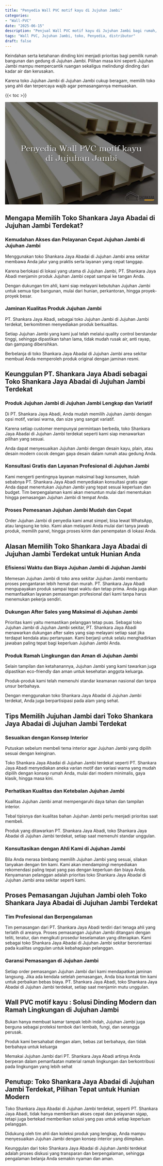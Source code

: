 ```yaml
---
title: "Penyedia Wall PVC motif kayu di Jujuhan Jambi"
categories: 
- "Wall-PVC"
date: "2025-06-15"
description: "Penjual Wall PVC motif kayu di Jujuhan Jambi bagi rumah, office, dan ritel. Panel terbaik, variasi motif, warna modern, beserta layanan instalasi oleh tenaga ahli profesional serta kepastian resmi!|Jasa distribusi Wall PVC motif kayu di Jujuhan Jambi untuk keperluan hunian, kantor, atau ritel, dengan material berkualitas dan pemasangan oleh tenaga ahli berpengalaman dan jaminan resmi.|Pilihan Wall PVC motif kayu di Jujuhan Jambi yang terpercaya untuk rumah, office, dan ritel, dengan material terbaik dan penempatan oleh teknisi berpengalaman serta jaminan resmi.|Penyediaan Wall PVC motif kayu di Jujuhan Jambi untuk hunian, kantor, serta ritel, dengan panel unggulan dan pemasangan oleh teknisi berpengalaman, disertai dengan jaminan resmi.}"
tags: "Wall PVC, Jujuhan Jambi, toko, Penyedia, distributor"
draft: false
---
```


Keindahan serta ketahanan dinding kini menjadi prioritas bagi pemilik rumah bangunan dan gedung di Jujuhan Jambi. Pilihan masa kini seperti Jujuhan Jambi mampu mempercantik ruangan sekaligus melindungi dinding dari kadar air dan kerusakan.

Karena toko Jujuhan Jambi di Jujuhan Jambi cukup beragam, memilih toko yang ahli dan terpercaya wajib agar pemasangannya memuaskan.

{{< toc >}}

![Penyedia Wall PVC motif kayu di Jujuhan Jambi](/images/Wall-PVC/Penyedia-Wall-PVC-motif-kayu-di-Jujuhan-Jambi.png)


## Mengapa Memilih Toko Shankara Jaya Abadai di Jujuhan Jambi Terdekat?

### Kemudahan Akses dan Pelayanan Cepat Jujuhan Jambi di Jujuhan Jambi

Menggunakan toko Shankara Jaya Abadai di Jujuhan Jambi area sekitar membawa Anda jalur yang praktis serta layanan yang cepat tanggap.

Karena berlokasi di lokasi yang utama di Jujuhan Jambi, PT. Shankara Jaya Abadi menjamin produk Jujuhan Jambi cepat sampai ke tangan Anda.

Dengan dukungan tim ahli, kami siap melayani kebutuhan Jujuhan Jambi untuk semua tipe bangunan, mulai dari hunian, perkantoran, hingga proyek-proyek besar.

### Jaminan Kualitas Produk Jujuhan Jambi

PT. Shankara Jaya Abadi, sebagai toko Jujuhan Jambi di Jujuhan Jambi terdekat, berkomitmen menyediakan produk berkualitas.

Setiap Jujuhan Jambi yang kami jual telah melalui quality control berstandar tinggi, sehingga dipastikan tahan lama, tidak mudah rusak air, anti rayap, dan gampang dibersihkan.

Berbelanja di toko Shankara Jaya Abadai di Jujuhan Jambi area sekitar membuat Anda memperoleh produk original dengan jaminan resmi.

## Keunggulan PT. Shankara Jaya Abadi sebagai Toko Shankara Jaya Abadai di Jujuhan Jambi Terdekat

### Produk Jujuhan Jambi di Jujuhan Jambi Lengkap dan Variatif

Di PT. Shankara Jaya Abadi, Anda mudah memilih Jujuhan Jambi dengan opsi motif, variasi warna, dan size yang sangat variatif.

Karena setiap customer mempunyai permintaan berbeda, toko Shankara Jaya Abadai di Jujuhan Jambi terdekat seperti kami siap menawarkan pilihan yang sesuai.

Anda dapat menyesuaikan Jujuhan Jambi dengan desain kayu, plain, atau desain modern cocok dengan gaya desain dalam rumah atau gedung Anda.

### Konsultasi Gratis dan Layanan Profesional di Jujuhan Jambi

Kami mengerti pentingnya layanan maksimal bagi konsumen, itulah sebabnya PT. Shankara Jaya Abadi menyediakan konsultasi gratis agar Anda dapat menentukan Jujuhan Jambi yang tepat sesuai keperluan dan budget. Tim berpengalaman kami akan menuntun mulai dari menentukan hingga pemasangan Jujuhan Jambi di tempat Anda.

### Proses Pemesanan Jujuhan Jambi Mudah dan Cepat

Order Jujuhan Jambi di penyedia kami amat simpel, bisa lewat WhatsApp, atau langsung ke toko. Kami akan melayani Anda mulai dari tanya jawab produk, memilih panel, hingga proses kirim dan penempatan di lokasi Anda.

## Alasan Memilih Toko Shankara Jaya Abadai di Jujuhan Jambi Terdekat untuk Hunian Anda

### Efisiensi Waktu dan Biaya Jujuhan Jambi di Jujuhan Jambi

Memesan Jujuhan Jambi di toko area sekitar Jujuhan Jambi membantu proses pengantaran lebih hemat dan murah. PT. Shankara Jaya Abadi mengupayakan produk sampai tepat waktu dan tetap prima. Anda juga akan memanfaatkan layanan pemasangan profesional dari kami tanpa harus menemukan pekerja sendiri.

### Dukungan After Sales yang Maksimal di Jujuhan Jambi

Prioritas kami yaitu memastikan pelanggan tetap puas. Sebagai toko Jujuhan Jambi di Jujuhan Jambi sekitar, PT. Shankara Jaya Abadi menawarkan dukungan after sales yang siap melayani setiap saat jika terdapat kendala atau pertanyaan. Kami berjanji untuk selalu menghadirkan jawaban paling tepat bagi keperluan Jujuhan Jambi Anda.

### Produk Ramah Lingkungan dan Aman di Jujuhan Jambi

Selain tampilan dan ketahanannya, Jujuhan Jambi yang kami tawarkan juga dipastikan eco-friendly dan aman untuk kesehatan anggota keluarga.

Produk-produk kami telah memenuhi standar keamanan nasional dan tanpa unsur berbahaya.

Dengan menggunakan toko Shankara Jaya Abadai di Jujuhan Jambi terdekat, Anda juga berpartisipasi pada alam yang sehat.

## Tips Memilih Jujuhan Jambi dari Toko Shankara Jaya Abadai di Jujuhan Jambi Terdekat

### Sesuaikan dengan Konsep Interior 

Putuskan sebelum membeli tema interior agar Jujuhan Jambi yang dipilih sesuai dengan keinginan.

Toko Shankara Jaya Abadai di Jujuhan Jambi terdekat seperti PT. Shankara Jaya Abadi menyediakan aneka varian motif dan variasi warna yang mudah dipilih dengan konsep rumah Anda, mulai dari modern minimalis, gaya klasik, hingga masa kini.

### Perhatikan Kualitas dan Ketebalan Jujuhan Jambi

Kualitas Jujuhan Jambi amat mempengaruhi daya tahan dan tampilan interior.

Tebal tipisnya dan kualitas bahan Jujuhan Jambi perlu menjadi prioritas saat membeli.

Produk yang ditawarkan PT. Shankara Jaya Abadi, toko Shankara Jaya Abadai di Jujuhan Jambi terdekat, setiap saat memenuhi standar unggulan.

### Konsultasikan dengan Ahli Kami di Jujuhan Jambi

Bila Anda merasa bimbang memilih Jujuhan Jambi yang sesuai, silakan tanyakan dengan tim kami. Kami akan mendampingi menyediakan rekomendasi paling tepat yang pas dengan keperluan dan biaya Anda. Kenyamanan pelanggan adalah prioritas toko Shankara Jaya Abadai di Jujuhan Jambi area sekitar seperti kami.

## Proses Pemasangan Jujuhan Jambi oleh Toko Shankara Jaya Abadai di Jujuhan Jambi Terdekat

### Tim Profesional dan Berpengalaman

Tim pemasangan dari PT. Shankara Jaya Abadi terdiri dari tenaga ahli yang terlatih di areanya. Proses pemasangan Jujuhan Jambi ditangani dengan teliti, teratur, dan mengikuti prosedur keselamatan yang diterapkan. Kami sebagai toko Shankara Jaya Abadai di Jujuhan Jambi sekitar berorientasi pada kualitas unggulan untuk kebahagiaan pelanggan.

### Garansi Pemasangan di Jujuhan Jambi

Setiap order pemasangan Jujuhan Jambi dari kami mendapatkan jaminan langsung. Jika ada kendala setelah pemasangan, Anda bisa kontak tim kami untuk perbaikan bebas biaya. PT. Shankara Jaya Abadi, toko Shankara Jaya Abadai di Jujuhan Jambi terdekat, setiap saat menjamin mutu unggulan.

##  Wall PVC motif kayu : Solusi Dinding Modern dan Ramah Lingkungan di Jujuhan Jambi

Bukan hanya membuat kamar tampak lebih indah, Jujuhan Jambi juga berguna sebagai proteksi tembok dari lembab, fungi, dan serangga perusak.

Produk kami bersahabat dengan alam, bebas zat berbahaya, dan tidak berbahaya untuk keluarga

Memakai Jujuhan Jambi dari PT. Shankara Jaya Abadi artinya Anda berperan dalam pemanfaatan material ramah lingkungan dan berkontribusi pada lingkungan yang lebih sehat

## Penutup: Toko Shankara Jaya Abadai di Jujuhan Jambi Terdekat, Pilihan Tepat untuk Hunian Modern

Toko Shankara Jaya Abadai di Jujuhan Jambi terdekat, seperti PT. Shankara Jaya Abadi, tidak hanya memberikan akses cepat dan pelayanan sigap, tetapi juga bertekad memberikan solusi yang pas untuk setiap keperluan pelanggan.

Didukung oleh tim ahli dan koleksi produk yang lengkap, Anda mampu menyesuaikan Jujuhan Jambi dengan konsep interior yang diimpikan.

Keunggulan dari toko Shankara Jaya Abadai di Jujuhan Jambi terdekat adalah proses diskusi yang transparan dan berpengalaman, sehingga pengalaman belanja Anda semakin nyaman dan aman.